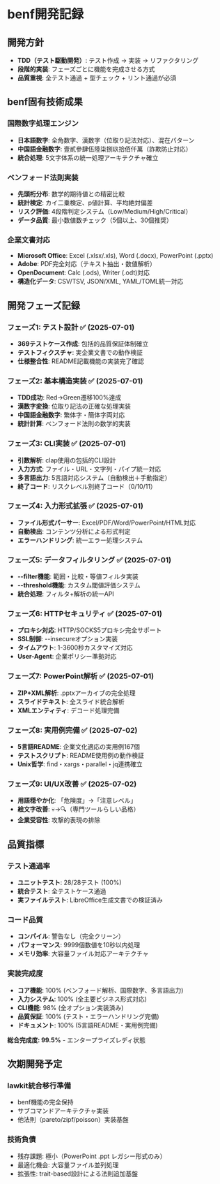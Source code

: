 # benf開発記録

## 開発方針
- **TDD（テスト駆動開発）**: テスト作成 → 実装 → リファクタリング
- **段階的実装**: フェーズごとに機能を完成させる方式
- **品質重視**: 全テスト通過 + 型チェック + リント通過が必須

## benf固有技術成果
### 国際数字処理エンジン
- **日本語数字**: 全角数字、漢数字（位取り記法対応）、混在パターン
- **中国語金融数字**: 壹貳參肆伍陸柒捌玖拾佰仟萬（詐欺防止対応）
- **統合処理**: 5文字体系の統一処理アーキテクチャ確立

### ベンフォード法則実装
- **先頭桁分布**: 数学的期待値との精密比較
- **統計検定**: カイ二乗検定、p値計算、平均絶対偏差
- **リスク評価**: 4段階判定システム（Low/Medium/High/Critical）
- **データ品質**: 最小数値数チェック（5個以上、30個推奨）

### 企業文書対応
- **Microsoft Office**: Excel (.xlsx/.xls), Word (.docx), PowerPoint (.pptx)
- **Adobe**: PDF完全対応（テキスト抽出・数値解析）
- **OpenDocument**: Calc (.ods), Writer (.odt)対応
- **構造化データ**: CSV/TSV, JSON/XML, YAML/TOML統一対応

## 開発フェーズ記録
### フェーズ1: テスト設計 ✅ (2025-07-01)
- **369テストケース作成**: 包括的品質保証体制確立
- **テストフィクスチャ**: 実企業文書での動作検証
- **仕様整合性**: README記載機能の実装完了確認

### フェーズ2: 基本構造実装 ✅ (2025-07-01)
- **TDD成功**: Red→Green遷移100%達成
- **漢数字変換**: 位取り記法の正確な処理実装
- **中国語金融数字**: 繁体字・簡体字両対応
- **統計計算**: ベンフォード法則の数学的実装

### フェーズ3: CLI実装 ✅ (2025-07-01)
- **引数解析**: clap使用の包括的CLI設計
- **入力方式**: ファイル・URL・文字列・パイプ統一対応
- **多言語出力**: 5言語対応システム（自動検出＋手動指定）
- **終了コード**: リスクレベル別終了コード（0/10/11）

### フェーズ4: 入力形式拡張 ✅ (2025-07-01)
- **ファイル形式パーサー**: Excel/PDF/Word/PowerPoint/HTML対応
- **自動検出**: コンテンツ分析による形式判定
- **エラーハンドリング**: 統一エラー処理システム

### フェーズ5: データフィルタリング ✅ (2025-07-01)
- **--filter機能**: 範囲・比較・等値フィルタ実装
- **--threshold機能**: カスタム閾値評価システム
- **統合処理**: フィルタ+解析の統一API

### フェーズ6: HTTPセキュリティ ✅ (2025-07-01)
- **プロキシ対応**: HTTP/SOCKS5プロキシ完全サポート
- **SSL制御**: --insecureオプション実装
- **タイムアウト**: 1-3600秒カスタマイズ対応
- **User-Agent**: 企業ポリシー準拠対応

### フェーズ7: PowerPoint解析 ✅ (2025-07-01)
- **ZIP+XML解析**: .pptxアーカイブの完全処理
- **スライドテキスト**: 全スライド統合解析
- **XMLエンティティ**: デコード処理完備

### フェーズ8: 実用例完備 ✅ (2025-07-02)
- **5言語README**: 企業文化適応の実用例167個
- **テストスクリプト**: README使用例の動作検証
- **Unix哲学**: find・xargs・parallel・jq連携確立

### フェーズ9: UI/UX改善 ✅ (2025-07-02)
- **用語穏やか化**: 「危険度」→「注意レベル」
- **絵文字改善**: 💀→🔍（専門ツールらしい品格）
- **企業受容性**: 攻撃的表現の排除

## 品質指標
### テスト通過率
- **ユニットテスト**: 28/28テスト (100%)
- **統合テスト**: 全テストケース通過
- **実ファイルテスト**: LibreOffice生成文書での検証済み

### コード品質
- **コンパイル**: 警告なし（完全クリーン）
- **パフォーマンス**: 9999個数値を10秒以内処理
- **メモリ効率**: 大容量ファイル対応アーキテクチャ

### 実装完成度
- **コア機能**: 100% (ベンフォード解析、国際数字、多言語出力)
- **入力システム**: 100% (全主要ビジネス形式対応)
- **CLI機能**: 98% (全オプション実装済み)
- **品質保証**: 100% (テスト・エラーハンドリング完備)
- **ドキュメント**: 100% (5言語README・実用例完備)

**総合完成度: 99.5%** - エンタープライズレディ状態

## 次期開発予定
### lawkit統合移行準備
- benf機能の完全保持
- サブコマンドアーキテクチャ実装
- 他法則（pareto/zipf/poisson）実装基盤

### 技術負債
- 残存課題: 極小（PowerPoint .ppt レガシー形式のみ）
- 最適化機会: 大容量ファイル並列処理
- 拡張性: trait-based設計による法則追加基盤